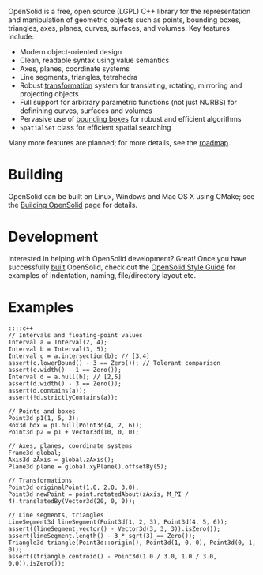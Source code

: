 OpenSolid is a free, open source (LGPL) C++ library for the representation and manipulation of geometric objects such as points, bounding boxes, triangles, axes, planes, curves, surfaces, and volumes. Key features include:

- Modern object-oriented design
- Clean, readable syntax using value semantics
- Axes, planes, coordinate systems
- Line segments, triangles, tetrahedra
- Robust [transformation](https://bitbucket.org/ianmackenzie/opensolid/wiki/Transformation) system for translating, rotating, mirroring and projecting objects
- Full support for arbitrary parametric functions (not just NURBS) for definining curves, surfaces and volumes
- Pervasive use of [bounding boxes](https://bitbucket.org/ianmackenzie/opensolid/wiki/Bounding%20boxes) for robust and efficient algorithms
- `SpatialSet` class for efficient spatial searching

Many more features are planned; for more details, see the [roadmap](https://bitbucket.org/ianmackenzie/opensolid/wiki/Roadmap).

# Building

OpenSolid can be built on Linux, Windows and Mac OS X using CMake; see the [Building OpenSolid](https://bitbucket.org/ianmackenzie/opensolid/wiki/Building%20OpenSolid) page for details.

# Development

Interested in helping with OpenSolid development? Great! Once you have successfully [built](https://bitbucket.org/ianmackenzie/opensolid/wiki/Building%20OpenSolid) OpenSolid, check out the [OpenSolid Style Guide](https://bitbucket.org/ianmackenzie/opensolid/wiki/OpenSolid%20Style%20Guide) for examples of indentation, naming, file/directory layout etc.

# Examples

    ::::c++
    // Intervals and floating-point values
    Interval a = Interval(2, 4);
    Interval b = Interval(3, 5);
    Interval c = a.intersection(b); // [3,4]
    assert(c.lowerBound() - 3 == Zero()); // Tolerant comparison
    assert(c.width() - 1 == Zero());
    Interval d = a.hull(b); // [2,5]
    assert(d.width() - 3 == Zero());
    assert(d.contains(a));
    assert(!d.strictlyContains(a));

    // Points and boxes
    Point3d p1(1, 5, 3);
    Box3d box = p1.hull(Point3d(4, 2, 6));
    Point3d p2 = p1 + Vector3d(10, 0, 0);

    // Axes, planes, coordinate systems
    Frame3d global;
    Axis3d zAxis = global.zAxis();
    Plane3d plane = global.xyPlane().offsetBy(5);

    // Transformations
    Point3d originalPoint(1.0, 2.0, 3.0);
    Point3d newPoint = point.rotatedAbout(zAxis, M_PI / 4).translatedBy(Vector3d(20, 0, 0));

    // Line segments, triangles
    LineSegment3d lineSegment(Point3d(1, 2, 3), Point3d(4, 5, 6));
    assert((lineSegment.vector() - Vector3d(3, 3, 3)).isZero());
    assert(lineSegment.length() - 3 * sqrt(3) == Zero());
    Triangle3d triangle(Point3d::origin(), Point3d(1, 0, 0), Point3d(0, 1, 0));
    assert((triangle.centroid() - Point3d(1.0 / 3.0, 1.0 / 3.0, 0.0)).isZero());
